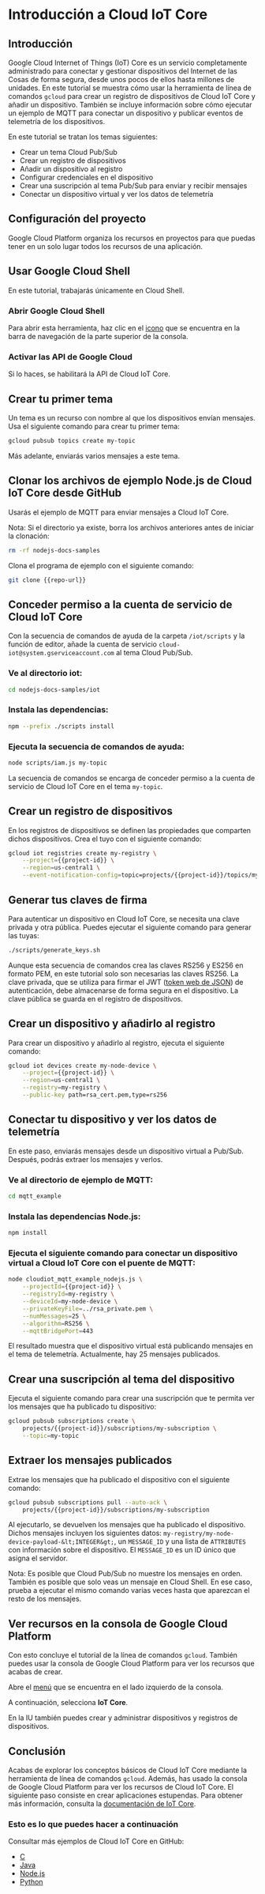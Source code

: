 # Introducción a Cloud IoT Core

<walkthrough-tutorial-url url="https://cloud.google.com/iot/docs/quickstart"></walkthrough-tutorial-url>
<walkthrough-watcher-constant value="https://github.com/GoogleCloudPlatform/nodejs-docs-samples.git" key="repo-url"></walkthrough-watcher-constant>

## Introducción

Google Cloud Internet of Things (IoT) Core es un servicio completamente administrado para conectar y gestionar dispositivos del Internet de las Cosas de forma segura, desde unos pocos de ellos hasta millones de unidades. En este tutorial se muestra cómo usar la herramienta de línea de comandos `gcloud` para crear un registro de dispositivos de Cloud IoT Core y añadir un dispositivo. También se incluye información sobre cómo ejecutar un ejemplo de MQTT para conectar un dispositivo y publicar eventos de telemetría de los dispositivos.

En este tutorial se tratan los temas siguientes:

  *  Crear un tema Cloud Pub/Sub
  *  Crear un registro de dispositivos
  *  Añadir un dispositivo al registro
  *  Configurar credenciales en el dispositivo
  *  Crear una suscripción al tema Pub/Sub para enviar y recibir mensajes
  *  Conectar un dispositivo virtual y ver los datos de telemetría

## Configuración del proyecto

Google Cloud Platform organiza los recursos en proyectos para que puedas tener en un solo lugar todos los recursos de una aplicación.

<walkthrough-project-billing-setup></walkthrough-project-billing-setup>

## Usar Google Cloud Shell

En este tutorial, trabajarás únicamente en Cloud Shell.

### Abrir Google Cloud Shell

Para abrir esta herramienta, haz clic en el <walkthrough-cloud-shell-icon></walkthrough-cloud-shell-icon>[icono][spotlight-open-devshell] que se encuentra en la barra de navegación de la parte superior de la consola.

### Activar las API de Google Cloud

Si lo haces, se habilitará la API de Cloud IoT Core.

<walkthrough-enable-apis apis="cloudiot.googleapis.com"></walkthrough-enable-apis>

## Crear tu primer tema

Un tema es un recurso con nombre al que los dispositivos envían mensajes. Usa el siguiente comando para crear tu primer tema:

```bash
gcloud pubsub topics create my-topic
```

Más adelante, enviarás varios mensajes a este tema.

## Clonar los archivos de ejemplo Node.js de Cloud IoT Core desde GitHub

Usarás el ejemplo de MQTT para enviar mensajes a Cloud IoT Core.

Nota: Si el directorio ya existe, borra los archivos anteriores antes de iniciar la clonación:

```bash
rm -rf nodejs-docs-samples
```

Clona el programa de ejemplo con el siguiente comando:

```bash
git clone {{repo-url}}
```

## Conceder permiso a la cuenta de servicio de Cloud IoT Core

Con la secuencia de comandos de ayuda de la carpeta `/iot/scripts` y la función de editor, añade la cuenta de servicio `cloud-iot@system.gserviceaccount.com` al tema Cloud Pub/Sub.

### Ve al directorio iot:

```bash
cd nodejs-docs-samples/iot
```

### Instala las dependencias:

```bash
npm --prefix ./scripts install
```

### Ejecuta la secuencia de comandos de ayuda:

```bash
node scripts/iam.js my-topic
```

La secuencia de comandos se encarga de conceder permiso a la cuenta de servicio de Cloud IoT Core en el tema `my-topic`.

## Crear un registro de dispositivos

En los registros de dispositivos se definen las propiedades que comparten dichos dispositivos. Crea el tuyo con el siguiente comando:

```bash
gcloud iot registries create my-registry \
    --project={{project-id}} \
    --region=us-central1 \
    --event-notification-config=topic=projects/{{project-id}}/topics/my-topic
```

## Generar tus claves de firma

Para autenticar un dispositivo en Cloud IoT Core, se necesita una clave privada y otra pública. Puedes ejecutar el siguiente comando para generar las tuyas:

```bash
./scripts/generate_keys.sh
```

Aunque esta secuencia de comandos crea las claves RS256 y ES256 en formato PEM, en este tutorial solo son necesarias las claves RS256. La clave privada, que se utiliza para firmar el JWT ([token web de JSON][web-token-docs]) de autenticación, debe almacenarse de forma segura en el dispositivo. La clave pública se guarda en el registro de dispositivos.

## Crear un dispositivo y añadirlo al registro

Para crear un dispositivo y añadirlo al registro, ejecuta el siguiente comando:

```bash
gcloud iot devices create my-node-device \
    --project={{project-id}} \
    --region=us-central1 \
    --registry=my-registry \
    --public-key path=rsa_cert.pem,type=rs256
```

## Conectar tu dispositivo y ver los datos de telemetría

En este paso, enviarás mensajes desde un dispositivo virtual a Pub/Sub. Después, podrás extraer los mensajes y verlos.

### Ve al directorio de ejemplo de MQTT:

```bash
cd mqtt_example
```

### Instala las dependencias Node.js:

```bash
npm install
```

### Ejecuta el siguiente comando para conectar un dispositivo virtual a Cloud IoT Core con el puente de MQTT:

```bash
node cloudiot_mqtt_example_nodejs.js \
    --projectId={{project-id}} \
    --registryId=my-registry \
    --deviceId=my-node-device \
    --privateKeyFile=../rsa_private.pem \
    --numMessages=25 \
    --algorithm=RS256 \
    --mqttBridgePort=443
```

El resultado muestra que el dispositivo virtual está publicando mensajes en el tema de telemetría. Actualmente, hay 25 mensajes publicados.

## Crear una suscripción al tema del dispositivo

Ejecuta el siguiente comando para crear una suscripción que te permita ver los mensajes que ha publicado tu dispositivo:

```bash
gcloud pubsub subscriptions create \
    projects/{{project-id}}/subscriptions/my-subscription \
    --topic=my-topic
```

## Extraer los mensajes publicados

Extrae los mensajes que ha publicado el dispositivo con el siguiente comando:

```bash
gcloud pubsub subscriptions pull --auto-ack \
    projects/{{project-id}}/subscriptions/my-subscription
```

Al ejecutarlo, se devuelven los mensajes que ha publicado el dispositivo. Dichos mensajes incluyen los siguientes datos: `my-registry/my-node-device-payload-&lt;INTEGER&gt;`, un `MESSAGE_ID` y una lista de `ATTRIBUTES` con información sobre el dispositivo. El `MESSAGE_ID` es un ID único que asigna el servidor.

Nota: Es posible que Cloud Pub/Sub no muestre los mensajes en orden. También es posible que solo veas un mensaje en Cloud Shell. En ese caso, prueba a ejecutar el mismo comando varias veces hasta que aparezcan el resto de los mensajes.

## Ver recursos en la consola de Google Cloud Platform

Con esto concluye el tutorial de la línea de comandos `gcloud`. También puedes usar la consola de Google Cloud Platform para ver los recursos que acabas de crear.

Abre el [menú][spotlight-console-menu] que se encuentra en el lado izquierdo de la consola.

A continuación, selecciona **IoT Core**.

<walkthrough-menu-navigation sectionid="IOT_SECTION"></walkthrough-menu-navigation>

En la IU también puedes crear y administrar dispositivos y registros de dispositivos.

## Conclusión

<walkthrough-conclusion-trophy></walkthrough-conclusion-trophy>

Acabas de explorar los conceptos básicos de Cloud IoT Core mediante la herramienta de línea de comandos `gcloud`. Además, has usado la consola de Google Cloud Platform para ver los recursos de Cloud IoT Core. El siguiente paso consiste en crear aplicaciones estupendas. Para obtener más información, consulta la [documentación de IoT Core](https://cloud.google.com/iot/docs/).

### Esto es lo que puedes hacer a continuación

Consultar más ejemplos de Cloud IoT Core en GitHub:

  *  [C](https://github.com/GoogleCloudPlatform/cpp-docs-samples/tree/master/iot/mqtt-ciotc)
  *  [Java](https://github.com/GoogleCloudPlatform/java-docs-samples/tree/master/iot/api-client)
  *  [Node.js](https://github.com/GoogleCloudPlatform/nodejs-docs-samples/tree/master/iot)
  *  [Python](https://github.com/GoogleCloudPlatform/python-docs-samples/tree/master/iot/api-client)

[spotlight-console-menu]: walkthrough://spotlight-pointer?spotlightId=console-nav-menu
[spotlight-open-devshell]: walkthrough://spotlight-pointer?spotlightId=devshell-activate-button
[web-token-docs]: https://cloud.google.com/iot/docs/how-tos/credentials/jwts
